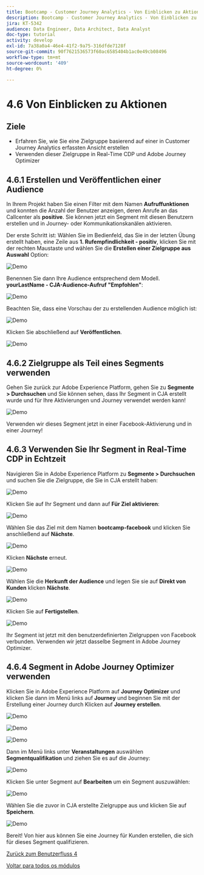 ```yaml
---
title: Bootcamp - Customer Journey Analytics - Von Einblicken zu Aktionen
description: Bootcamp - Customer Journey Analytics - Von Einblicken zu Aktionen
jira: KT-5342
audience: Data Engineer, Data Architect, Data Analyst
doc-type: tutorial
activity: develop
exl-id: 7a38a0a4-46e4-41f2-9a75-316dfde7128f
source-git-commit: 90f7621536573f60ac6585404b1ac0e49cb08496
workflow-type: tm+mt
source-wordcount: '409'
ht-degree: 0%

---
```


# 4.6 Von Einblicken zu Aktionen

## Ziele

- Erfahren Sie, wie Sie eine Zielgruppe basierend auf einer in Customer Journey Analytics erfassten Ansicht erstellen
- Verwenden dieser Zielgruppe in Real-Time CDP und Adobe Journey Optimizer

## 4.6.1 Erstellen und Veröffentlichen einer Audience

In Ihrem Projekt haben Sie einen Filter mit dem Namen **Aufruffunktionen** und konnten die Anzahl der Benutzer anzeigen, deren Anrufe an das Callcenter als **positive**. Sie können jetzt ein Segment mit diesen Benutzern erstellen und in Journey- oder Kommunikationskanälen aktivieren.

Der erste Schritt ist: Wählen Sie im Bedienfeld, das Sie in der letzten Übung erstellt haben, eine Zeile aus **1. Rufempfindlichkeit - positiv**, klicken Sie mit der rechten Maustaste und wählen Sie die **Erstellen einer Zielgruppe aus Auswahl** Option:

![Demo](./images/aud1.png)

Benennen Sie dann Ihre Audience entsprechend dem Modell. **yourLastName - CJA-Audience-Aufruf &quot;Empfohlen&quot;**:

![Demo](./images/aud2.png)

Beachten Sie, dass eine Vorschau der zu erstellenden Audience möglich ist:

![Demo](./images/aud3.png)

Klicken Sie abschließend auf **Veröffentlichen**.

![Demo](./images/aud4.png)

## 4.6.2 Zielgruppe als Teil eines Segments verwenden

Gehen Sie zurück zur Adobe Experience Platform, gehen Sie zu **Segmente > Durchsuchen** und Sie können sehen, dass Ihr Segment in CJA erstellt wurde und für Ihre Aktivierungen und Journey verwendet werden kann!

![Demo](./images/aud5.png)

Verwenden wir dieses Segment jetzt in einer Facebook-Aktivierung und in einer Journey!

## 4.6.3 Verwenden Sie Ihr Segment in Real-Time CDP in Echtzeit

Navigieren Sie in Adobe Experience Platform zu **Segmente > Durchsuchen** und suchen Sie die Zielgruppe, die Sie in CJA erstellt haben:

![Demo](./images/aud6.png)

Klicken Sie auf Ihr Segment und dann auf **Für Ziel aktivieren**:

![Demo](./images/aud7.png)

Wählen Sie das Ziel mit dem Namen **bootcamp-facebook** und klicken Sie anschließend auf **Nächste**.

![Demo](./images/aud8.png)

Klicken **Nächste** erneut.

![Demo](./images/aud9.png)

Wählen Sie die **Herkunft der Audience** und legen Sie sie auf **Direkt von Kunden** klicken **Nächste**.

![Demo](./images/aud10.png)

Klicken Sie auf **Fertigstellen**.

![Demo](./images/aud11.png)

Ihr Segment ist jetzt mit den benutzerdefinierten Zielgruppen von Facebook verbunden. Verwenden wir jetzt dasselbe Segment in Adobe Journey Optimizer.

## 4.6.4 Segment in Adobe Journey Optimizer verwenden

Klicken Sie in Adobe Experience Platform auf **Journey Optimizer** und klicken Sie dann im Menü links auf **Journey** und beginnen Sie mit der Erstellung einer Journey durch Klicken auf **Journey erstellen**.

![Demo](./images/aud20.png)

![Demo](./images/aud21.png)

![Demo](./images/aud22.png)

Dann im Menü links unter **Veranstaltungen** auswählen **Segmentqualifikation** und ziehen Sie es auf die Journey:

![Demo](./images/aud23.png)

Klicken Sie unter Segment auf **Bearbeiten** um ein Segment auszuwählen:

![Demo](./images/aud24.png)

Wählen Sie die zuvor in CJA erstellte Zielgruppe aus und klicken Sie auf  **Speichern**.

![Demo](./images/aud25.png)

Bereit! Von hier aus können Sie eine Journey für Kunden erstellen, die sich für dieses Segment qualifizieren.

[Zurück zum Benutzerfluss 4](./uc4.md)

[Voltar para todos os módulos](./../../overview.md)
